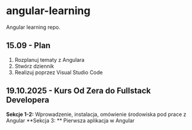 # angular-learning
Angular learning repo.

## 15.09 - Plan
1) Rozplanuj tematy z Angulara
2) Stwórz dziennik
3) Realizuj poprzez Visual Studio Code

## 19.10.2025 - Kurs Od Zera do Fullstack Developera
**Sekcje 1-2:** Wprowadzenie, instalacja, omówienie środowiska pod prace z Angular
**Sekcja 3: ** Pierwsza aplikacja w Angular


